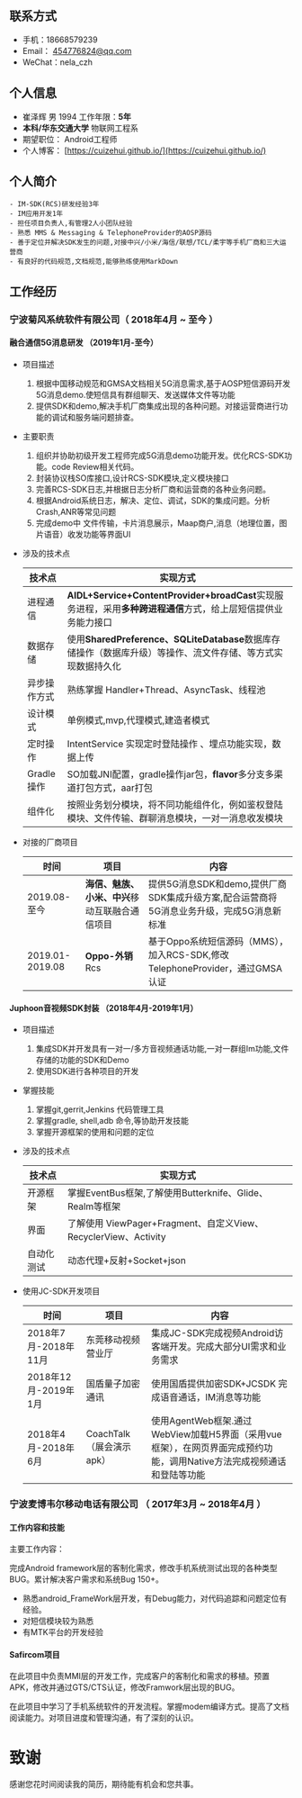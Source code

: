 ## 联系方式

- 手机：18668579239    
- Email： 454776824@qq.com   
- WeChat：nela_czh

## 个人信息

- 崔泽辉 男 1994                             工作年限：**5年**
- **本科/华东交通大学**                        物联网工程系 
- 期望职位：                                  Android工程师
- 个人博客： [https://cuizehui.github.io/](https://cuizehui.github.io/) 

## 个人简介

    - IM-SDK(RCS)研发经验3年
    - IM应用开发1年
    - 担任项目负责人,有管理2人小团队经验
    - 熟悉 MMS & Messaging & TelephoneProvider的AOSP源码
    - 善于定位并解决SDK发生的问题,对接中兴/小米/海信/联想/TCL/柔宇等手机厂商和三大运营商
    - 有良好的代码规范,文档规范,能够熟练使用MarkDown

## 工作经历

### **宁波菊风系统软件有限公司**（ 2018年4月 ~ 至今 ）

#### 融合通信5G消息研发 （2019年1月-至今）

- 项目描述
    
    1. 根据中国移动规范和GMSA文档相关5G消息需求,基于AOSP短信源码开发5G消息demo.使短信具有群组聊天、发送媒体文件等功能
    2. 提供SDK和demo,解决手机厂商集成出现的各种问题。对接运营商进行功能的调试和服务端问题排查。
        
- 主要职责
    
    1. 组织并协助初级开发工程师完成5G消息demo功能开发。优化RCS-SDK功能。code Review相关代码。
    2. 封装协议栈SO库接口,设计RCS-SDK模块,定义模块接口
    3. 完善RCS-SDK日志,并根据日志分析厂商和运营商的各种业务问题。
    4. 根据Android系统日志，解决、定位、调试，SDK的集成问题。分析Crash,ANR等常见问题
    5. 完成demo中 文件传输，卡片消息展示，Maap商户,消息（地理位置，图片语音）收发功能等界面UI

- 涉及的技术点

   |技术点| 实现方式
   |-----|--------------------------------------------------------------------|
   |进程通信    | **AIDL+Service+ContentProvider+broadCast**实现服务进程，采用**多种跨进程通信**方式，给上层短信提供业务能力接口|
   |数据存储    |  使用**SharedPreference、SQLiteDatabase**数据库存储操作（数据库升级）等操作、流文件存储、等方式实现数据持久化|
   |异步操作方式|熟练掌握 Handler+Thread、AsyncTask、线程池|
   |设计模式   | 单例模式,mvp,代理模式,建造者模式 |
   |定时操作    | IntentService 实现定时登陆操作 、埋点功能实现，数据上传 |
   |Gradle操作 | SO加载JNI配置，gradle操作jar包，**flavor**多分支多渠道打包方式，aar打包|
   |组件化    | 按照业务划分模块，将不同功能组件化，例如鉴权登陆模块、文件传输、群聊消息模块，一对一消息收发模块|

- 对接的厂商项目

    |时间 | 项目 | 内容|
    |-----|-----|----|
    |2019.08-至今|**海信、魅族、小米、中兴**移动互联融合通信项目|提供5G消息SDK和demo,提供厂商SDK集成升级方案,配合运营商将5G消息业务升级，完成5G消息新标准|
    |2019.01-2019.08|**Oppo-外销**Rcs|基于Oppo系统短信源码（MMS），加入RCS-SDK,修改TelephoneProvider，通过GMSA认证|
    
#### Juphoon音视频SDK封装 （2018年4月-2019年1月）

- 项目描述
    
    1. 集成SDK并开发具有一对一/多方音视频通话功能,一对一群组Im功能,文件存储的功能的SDK和Demo
    2. 使用SDK进行各种项目的开发
       
- 掌握技能
    
    1. 掌握git,gerrit,Jenkins 代码管理工具
    2.  掌握gradle, shell,adb 命令,等协助开发技能
    3. 掌握开源框架的使用和问题的定位
        
- 涉及的技术点
  
  |技术点| 实现方式|
  |-----|--------------------------------------------------------------------|
  |开源框架| 掌握EventBus框架,了解使用Butterknife、Glide、Realm等框架|
  |界面 | 了解使用 ViewPager+Fragment、自定义View、RecyclerView、Activity|
  |自动化测试| 动态代理+反射+Socket+json |
 
- 使用JC-SDK开发项目
    
    |时间 | 项目 | 内容|
    |-----|-----|----|
    |2018年7月-2018年11月|东莞移动视频营业厅|集成JC-SDK完成视频Android访客端开发。完成大部分UI需求和业务需求|
    |2018年12月-2019年1月| 国盾量子加密通讯 |使用国盾提供加密SDK+JCSDK 完成语音通话，IM消息等功能|
    | 2018年4月-2018年6月 |CoachTalk（展会演示apk）| 使用AgentWeb框架.通过WebView加载H5界面（采用vue框架），在网页界面完成预约功能，调用Native方法完成视频通话和登陆等功能|

### **宁波麦博韦尔移动电话有限公司** （ 2017年3月 ~ 2018年4月 ）

#### 工作内容和技能

主要工作内容：

完成Android framework层的客制化需求，修改手机系统测试出现的各种类型BUG。累计解决客户需求和系统Bug 150+。

- 熟悉android_FrameWork层开发，有Debug能力，对代码追踪和问题定位有经验。
- 对短信模块较为熟悉
- 有MTK平台的开发经验

#### Safircom项目 

在此项目中负责MMI层的开发工作，完成客户的客制化和需求的移植。预置APK，修改并通过GTS/CTS认证，修改Framwork层出现的BUG。

在此项目中学习了手机系统软件的开发流程。掌握modem编译方式。提高了文档阅读能力。对项目进度和管理沟通，有了深刻的认识。

# 致谢

感谢您花时间阅读我的简历，期待能有机会和您共事。


